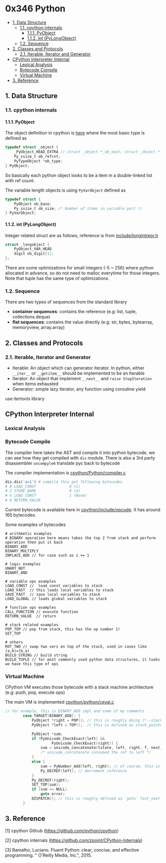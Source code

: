 # 0x346 Python

- [1. Data Structure](#1-data-structure)
    - [1.1. cpython internals](#11-cpython-internals)
        - [1.1.1. PyObject](#111-pyobject)
        - [1.1.2. int (PyLongObject)](#112-int-pylongobject)
    - [1.2. Sequence](#12-sequence)
- [2. Classes and Protocols](#2-classes-and-protocols)
    - [2.1. Iterable, Iterator and Generator](#21-iterable-iterator-and-generator)
- [CPython Interpreter Internal](#cpython-interpreter-internal)
    - [Lexical Analysis](#lexical-analysis)
    - [Bytecode Compile](#bytecode-compile)
    - [Virtual Machine](#virtual-machine)
- [3. Reference](#3-reference)

## 1. Data Structure
### 1.1. cpython internals

#### 1.1.1. PyObject
The object definition in cpython is [here](https://github.com/python/cpython/blob/master/Include/object.h)
where the most basic type is defined as 

```c
typedef struct _object {
    _PyObject_HEAD_EXTRA // struct _object *_ob_next; struct _object *_ob_prev;
    Py_ssize_t ob_refcnt;
    PyTypeObject *ob_type;
} PyObject;
```

So basically each python object looks to be a item in a double-linked list with ref count.

The variable length objects is using `PyVarObject` defined as
```c
typedef struct {
    PyObject ob_base;
    Py_ssize_t ob_size; /* Number of items in variable part */
} PyVarObject;
```


#### 1.1.2. int (PyLongObject)
Integer related struct are as follows, reference is from [include/longintrepr.h](https://github.com/python/cpython/blob/master/Include/longintrepr.h)
```c
struct _longobject {
    PyObject_VAR_HEAD
    digit ob_digit[1];
};
```

There are some optimizations for small integers (-5 ~ 256) where python allocated in advance, so do not need to malloc everytime for those integers. Note that tuple has the same type of optimizations.

### 1.2. Sequence
There are two types of sequences from the standard library
- **container sequences**:  contains the reference (e.g: list, tuple, collections.deque)
- **flat sequences**:  contains the value directly (e.g: str, bytes, bytearray, memoryview, array.array)



## 2. Classes and Protocols
### 2.1. Iterable, Iterator and Generator

- Iterable: An object which can generator iterator. In python, either `__iter__` or `__getitem__` should be implemented to be an Iterable
- Iterator: An object that implement `__next__` and `raise StopIteration` when items exhausted
- Generator: simple lazy iterator, any function using coroutine yield

use itertools library

## CPython Interpreter Internal

### Lexical Analysis


### Bytecode Compile
The compiler here takes the AST and compile it into python bytecode, we can see how they get compiled with `dis` module. There is also a 3rd party disassembler `uncompyle6` translate pyc back to bytecode


The compiler implementation is [cpython/Python/compiler.c](https://github.com/python/cpython/blob/145bf269df3530176f6ebeab1324890ef7070bf8/Python/compile.c)

```python
dis.dis('a=1') # compile this get following bytecodes
# 0 LOAD_CONST               0 (1)
# 2 STORE_NAME               0 (a)
# 4 LOAD_CONST               1 (None)
# 6 RETURN_VALUE
```

Current bytecode is available here in [cpython/include/opcode](https://github.com/python/cpython/blob/145bf269df3530176f6ebeab1324890ef7070bf8/Include/opcode.h). It has around 165 bytecodes.

Some examples of bytecodes
```text
# arithmetic examples
# BINARY operation here means takes the top 2 from stack and perform operation then put it back
BINARY_ADD
BINARY_MULTIPLY
INPLACE_ADD // for case such as i += 1

# logic examples
UNARY_NOT
BINARY_AND

# variable ops examples
LOAD_CONST //  load const variables to stack
LOAD_FAST  // this loads local variables to stack
SAVE_FAST  // save local variables to stack
LOAD_GLOBAL // loads global variables to stack

# function ops examples
CALL_FUNCTION // execute function
RETURN_VALUE  // return

# stack related examples
POP_TOP // pop from stack, this has the op number 1!
SET_TOP 

# others
ROT_TWO // swap two vars on top of the stack, used in cases like (a,b)=(b,a)
BUILD_STRING // build string
BUILD_TUPLE // for most commonly used python data structures, it looks we have this type of ops
```

### Virtual Machine
CPython VM executes those bytecode with a stack machine architecture (e.g: push, pop, execute ops)

The main VM is implemented [cpython/python/ceval.c](https://github.com/python/cpython/blob/145bf269df3530176f6ebeab1324890ef7070bf8/Python/ceval.c)

```c
// for example, this is BINARY_ADD impl and some of my comments
        case TARGET(BINARY_ADD): {
            PyObject *right = POP(); // this is roughly doing (*--stack_pointer)
            PyObject *left = TOP();  // this is defined as stack_pointer[-1]

            PyObject *sum;
            if (PyUnicode_CheckExact(left) &&
                     PyUnicode_CheckExact(right)) {
                sum = unicode_concatenate(tstate, left, right, f, next_instr);
                /* unicode_concatenate consumed the ref to left */
            }
            else {
                sum = PyNumber_Add(left, right); // of course, this is adding big integer not int32
                Py_DECREF(left); // decrement reference
            }
            Py_DECREF(right);
            SET_TOP(sum);
            if (sum == NULL)
                goto error;
            DISPATCH(); // this is roughly defined as `goto` fast_next_opcode
        }
```


## 3. Reference
[1] cpython Github (https://github.com/python/cpython)

[2] cpython internals (https://github.com/zpoint/CPython-Internals)

[3] Ramalho, Luciano. Fluent Python: clear, concise, and effective programming. " O'Reilly Media, Inc.", 2015.

